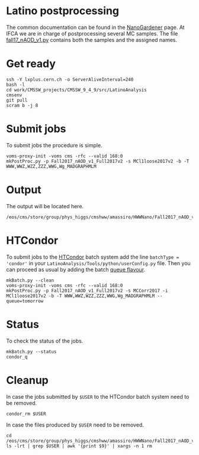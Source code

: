 # Latino postprocessing

The common documentation can be found in the [NanoGardener](https://github.com/latinos/LatinoAnalysis/tree/master/NanoGardener) page. At IFCA we are in charge of postprocessing several MC samples. The file [fall17_nAOD_v1.py](https://github.com/latinos/LatinoAnalysis/blob/master/NanoGardener/python/framework/samples/fall17_nAOD_v1.py) contains both the samples and the assigned names.

# Get ready

    ssh -Y lxplus.cern.ch -o ServerAliveInterval=240
    bash -l
    cd work/CMSSW_projects/CMSSW_9_4_9/src/LatinoAnalysis
    cmsenv
    git pull
    scram b -j 8

# Submit jobs

To submit jobs the procedure is simple.

    voms-proxy-init -voms cms -rfc --valid 168:0
    mkPostProc.py -p Fall2017_nAOD_v1_Full2017v2 -s MCl1loose2017v2 -b -T WWW,WWZ,WZZ,ZZZ,WWG,Wg_MADGRAPHMLM

# Output

The output will be located here.

    /eos/cms/store/group/phys_higgs/cmshww/amassiro/HWWNano/Fall2017_nAOD_v1_Full2017v2/MCl1loose2017v2/

# HTCondor

To submit jobs to the [HTCondor](http://batchdocs.web.cern.ch/batchdocs/local/quick.html) batch system add the line `batchType = 'condor'` in your `LatinoAnalysis/Tools/python/userConfig.py` file. Then you can proceed as usual by adding the batch [queue flavour](https://twiki.cern.ch/twiki/bin/view/ABPComputing/LxbatchHTCondor).

    mkBatch.py --clean
    voms-proxy-init -voms cms -rfc --valid 168:0
    mkPostProc.py -p Fall2017_nAOD_v1_Full2017v2 -s MCCorr2017 -i MCl1loose2017v2 -b -T WWW,WWZ,WZZ,ZZZ,WWG,Wg_MADGRAPHMLM --queue=tomorrow

# Status

To check the status of the jobs.

    mkBatch.py --status
    condor_q

# Cleanup

In case the jobs submitted by `$USER` to the HTCondor batch system need to be removed.

    condor_rm $USER

In case the files produced by `$USER` need to be removed.

    cd /eos/cms/store/group/phys_higgs/cmshww/amassiro/HWWNano/Fall2017_nAOD_v1_Full2017v2/MCl1loose2017v2__MCCorr2017
    ls -lrt | grep $USER | awk '{print $9}' | xargs -n 1 rm
